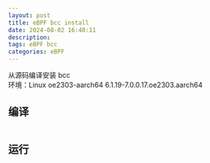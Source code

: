 ```yaml
---
layout: post
title: eBPF bcc install
date: 2024-08-02 16:40:11
description:
tags: eBPF bcc
categories: eBPF
---
```


从源码编译安装 bcc \
环境：Linux oe2303-aarch64 6.1.19-7.0.0.17.oe2303.aarch64

## 编译

```bash


```

## 运行
